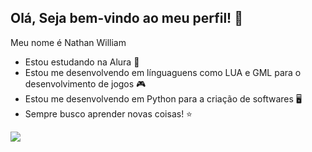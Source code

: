 ## Olá, Seja bem-vindo ao meu perfil! 👋

Meu nome é Nathan William

- Estou estudando na Alura 💙
- Estou me desenvolvendo em línguaguens como LUA e GML para o desenvolvimento de jogos 🎮
- Estou me desenvolvendo em Python para a criação de softwares 🖥️
- Sempre busco aprender novas coisas! ⭐

![](file:///C:/Users/Samsung/Downloads/6efed041cb751e38c412347272731836_t.jpeg)

<!--
**nathan-william/nathan-william** is a ✨ _special_ ✨ repository because its `README.md` (this file) appears on your GitHub profile.

Here are some ideas to get you started:

- 🔭 I’m currently working on ...
- 🌱 I’m currently learning ...
- 👯 I’m looking to collaborate on ...
- 🤔 I’m looking for help with ...
- 💬 Ask me about ...
- 📫 How to reach me: ...
- 😄 Pronouns: ...
- ⚡ Fun fact: ...
-->
